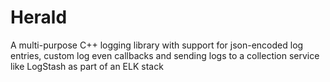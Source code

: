 # Herald

A multi-purpose C++ logging library with support for json-encoded log entries, custom log even callbacks and sending logs to a collection service like LogStash as part of an ELK stack
